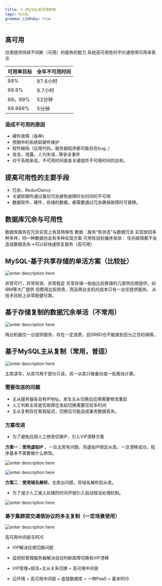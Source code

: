 ```yaml
---
title: 5-1MySQL高可用架构
tags: MySQL
grammar_cjkRuby: true
---
```

## 高可用
应用提供持续不间断（可用）的服务的能力
系统高可用性的平价通常用可用率表示

|可用率目标|全年不可用时间
| --- |---|
|99%|87.6小时|
|99.9%|8.7小时|
|99。99%|52分钟|
|99.999%|5分钟|

### 造成不可用的原因
- 硬件故障（各种）
- 预期中的系统软硬件维护
- 软件缺陷（应用代码，服务器程序都可能存在bug..）
- 攻击，泄露，人为失误...等安全事件
- 对于系统来说，不可用时间是各关键组件不可用时间的总和。

## 提高可用性的主要手段
- 冗余，RedunDancy
- 关键软硬件通过备份冗余避免故障时长时间的不可用
- 数据软件，硬件，存储的数据，都需要通过冗余确保故障时可替换。

## 数据库冗余与可用性
数据库服务在冗余实现上有其特殊性
数据：服务“有状态”与数据冗余
实现放回多种多样，同一种数据也会有多种实现方案
可用性目标循序渐进：
任何故障都不会造成数据丢失→可以较快速恢复服务（高可用）

## MySQL-基于共享存储的单活方案（比较扯）

![enter description here][1]

非常可行，非常有效、非常稳定
共享存储一般由比较靠谱的几家供应商提供，如IBM等大厂提供
但费用比较昂贵，而且两台主机的成本只有一台在提供服务。
从技术目标上非常稳健可靠。
## 基于存储复制的数据冗余单活（不常用）

![enter description here][2]

两台机器仅一台提供服务，存在一定浪费，且DRBD也不能做到百分之百的保障。

## 基于MySQL主从复制（常用，普适）

![enter description here][3]

主库读写，从库可用于部分只读，另一从库只做备份或一些离线计算。

### 需要改进的问题
- 主从服务器各自有IP地址，发生主从切换后应用需要修改重启
- 人工判断主库是否故障在发起切换需要花较多时间
- 主从复制存在客观延迟，切换后可能造成事务数据丢失。

### 方案改进
- 为了避免应用人工修改切换IP，引入VIP漂移方案

 
 **方案一：使用虚拟IP** 。一旦主库有问题，将虚拟IP绑定从库。一旦漂移成功，程序基本不需要做什么修改。



![enter description here][4]

![enter description here][5]


**方案二：使用域名解析**。主库出问题，将域名解析到从库。

- 为了减少人工接入处理的时间开销引入自动探活处理机制。

![enter description here][6]

### 基于集群提交通信协议的多主复制（一定场景使用）

![enter description here][7]

高可用中间层与RDS
- VIP解决应用切换问题
- 监控和管理服务器解决自动判断故障切换和VIP漂移
- VIP管理+探活+主从关系切换 = 高可用中间层
- 云环境 + 高可用中间层 + 底层数据库 = 一种PaaS = 基本RDS



  [1]: https://assets.windcoder.com/xiaoshujiang/mysql_study_gaokeyung01.png "mysql_study_gaokeyung01"
  [2]: https://assets.windcoder.com/xiaoshujiang/mysql_study_gaokeyung02.png "mysql_study_gaokeyung02"
  [3]: https://assets.windcoder.com/xiaoshujiang/mysql_study_gaokeyung03.png "mysql_study_gaokeyung03"
  [4]: https://assets.windcoder.com/xiaoshujiang/mysql_study_gaokeyung05.png "mysql_study_gaokeyung05"
  [5]: https://assets.windcoder.com/xiaoshujiang/mysql_study_gaokeyung06.png "mysql_study_gaokeyung06"
  [6]: https://assets.windcoder.com/xiaoshujiang/mysql_study_gaokeyung08.png "mysql_study_gaokeyung08"
  [7]: https://assets.windcoder.com/xiaoshujiang/mysql_study_gaokeyung04.png "mysql_study_gaokeyung04"